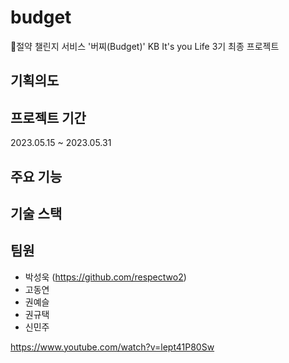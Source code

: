 # budget
:pushpin:절약 챌린지 서비스 '버찌(Budget)'
KB It's you Life 3기 최종 프로젝트

## 기획의도

## 프로젝트 기간
2023.05.15 ~ 2023.05.31

## 주요 기능

## 기술 스택

## 팀원
- 박성욱 (https://github.com/respectwo2) 
- 고동연 
- 권예슬 
- 권규택
- 신민주


https://www.youtube.com/watch?v=lept41P80Sw

